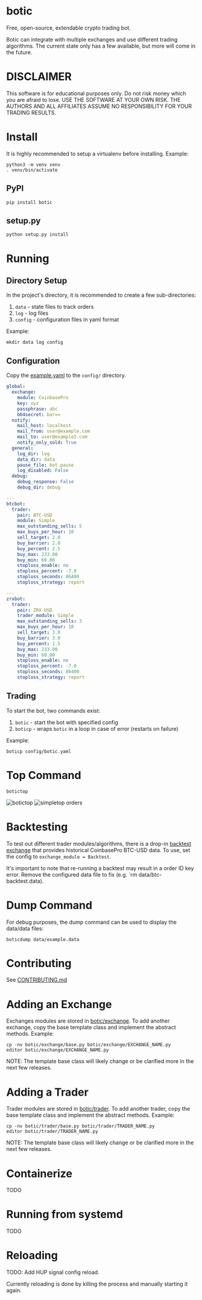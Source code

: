 # botic
Free, open-source, extendable crypto trading bot.

Botic can integrate with multiple exchanges and use different trading algorithms. The current
state only has a few available, but more will come in the future.

# DISCLAIMER

This software is for educational purposes only. Do not risk money which you are afraid to lose. USE
THE SOFTWARE AT YOUR OWN RISK. THE AUTHORS AND ALL AFFILIATES ASSUME NO RESPONSIBILITY FOR YOUR
TRADING RESULTS.

# Install

It is highly recommended to setup a virtualenv before installing. Example:

```
python3 -m venv venv
. venv/bin/activate
```
## PyPI

```
pip install botic
```

## setup.py

```
python setup.py install
```

# Running

## Directory Setup

In the project's directory, it is recommended to create a few sub-directories:
1. `data` - state files to track orders
2. `log` - log files
3. `config` - configuration files in yaml format

Example:
```
mkdir data log config
```

## Configuration
Copy the [example.yaml](/example.yaml) to the `config/` directory.

```yaml
global:
  exchange:
    module: CoinbasePro
    key: xyz
    passphrase: abc
    b64secret: bar==
  notify:
    mail_host: localhost
    mail_from: user@example.com
    mail_to: user@example2.com
    notify_only_sold: True
  general:
    log_dir: log
    data_dir: data
    pause_file: bot.pause
    log_disabled: False
  debug:
    debug_response: False
    debug_dir: debug

---
btcbot:
  trader:
    pair: BTC-USD
    module: Simple
    max_outstanding_sells: 5
    max_buys_per_hour: 10
    sell_target: 2.0
    buy_barrier: 2.0
    buy_percent: 2.5
    buy_max: 233.00
    buy_min: 60.00
    stoploss_enable: no
    stoploss_percent: -7.0
    stoploss_seconds: 86400
    stoploss_strategy: report

---
zrxbot:
  trader:
    pair: ZRX-USD
    trader_module: Simple
    max_outstanding_sells: 3
    max_buys_per_hour: 10
    sell_target: 3.0
    buy_barrier: 3.0
    buy_percent: 1.5
    buy_max: 233.00
    buy_min: 60.00
    stoploss_enable: no
    stoploss_percent: -7.0
    stoploss_seconds: 86400
    stoploss_strategy: report
```

## Trading

To start the bot, two commands exist:
1. `botic` - start the bot with specified config
2. `boticp` - wraps `botic` in a loop in case of error (restarts on failure)

Example:
```
boticp config/botic.yaml
```

# Top Command

```
botictop
```

![botictop](/docs/top1.png)
![simpletop orders](/docs/top2.png)

# Backtesting
To test out different trader modules/algorithms, there is a drop-in
[backtest exchange](/botic/exchange/backtest.py) that provides historical CoinbasePro BTC-USD data.
To use, set the config to `exchange_module = Backtest`.

It's important to note that re-running a backtest may result in a order ID key error. Remove the
configured data file to fix (e.g. `rm data/btc-backtest.data).


# Dump Command
For debug purposes, the dump command can be used to display the data/data files:
```
boticdump data/example.data
```

# Contributing
See [CONTRIBUTING.md](/CONTRIBUTING.md)

# Adding an Exchange

Exchanges modules are stored in [botic/exchange](/botic/exchange). To add another exchange,
copy the base template class and implement the abstract methods. Example:

```
cp -nv botic/exchange/base.py botic/exchange/EXCHANGE_NAME.py
editor botic/exchange/EXCHANGE_NAME.py
```

NOTE: The template base class will likely change or be clarified more in the next few releases.

# Adding a Trader

Trader modules are stored in [botic/trader](/botic/trader). To add another trader,
copy the base template class and implement the abstract methods. Example:

```
cp -nv botic/trader/base.py botic/trader/TRADER_NAME.py
editor botic/trader/TRADER_NAME.py
```

NOTE: The template base class will likely change or be clarified more in the next few releases.


# Containerize
TODO

# Running from systemd
TODO

# Reloading
TODO: Add HUP signal config reload.

Currently reloading is done by killing the process and manually starting it again.
